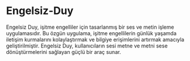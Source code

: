 # Engelsiz-Duy
Engelsiz Duy, işitme engelliler için tasarlanmış bir ses ve metin işleme uygulamasıdır. Bu özgün uygulama, işitme engellilerin günlük yaşamda iletişim kurmalarını kolaylaştırmak ve bilgiye erişimlerini artırmak amacıyla geliştirilmiştir. Engelsiz Duy, kullanıcıların sesi metne ve metni sese dönüştürmelerini sağlayan güçlü bir araç sunar.
